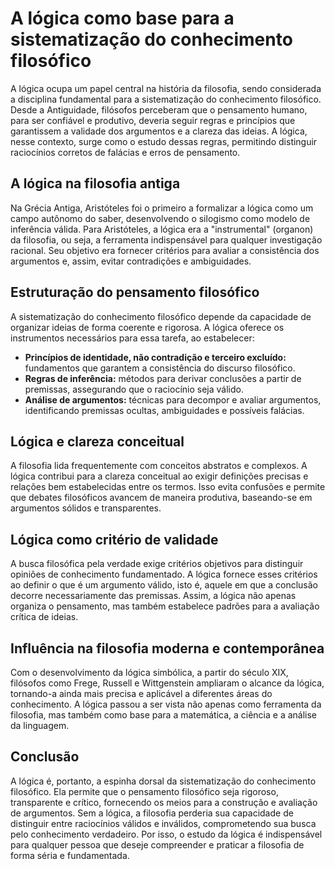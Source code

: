 # A lógica como base para a sistematização do conhecimento filosófico

A lógica ocupa um papel central na história da filosofia, sendo considerada a disciplina fundamental para a sistematização do conhecimento filosófico. Desde a Antiguidade, filósofos perceberam que o pensamento humano, para ser confiável e produtivo, deveria seguir regras e princípios que garantissem a validade dos argumentos e a clareza das ideias. A lógica, nesse contexto, surge como o estudo dessas regras, permitindo distinguir raciocínios corretos de falácias e erros de pensamento.

## A lógica na filosofia antiga

Na Grécia Antiga, Aristóteles foi o primeiro a formalizar a lógica como um campo autônomo do saber, desenvolvendo o silogismo como modelo de inferência válida. Para Aristóteles, a lógica era a "instrumental" (organon) da filosofia, ou seja, a ferramenta indispensável para qualquer investigação racional. Seu objetivo era fornecer critérios para avaliar a consistência dos argumentos e, assim, evitar contradições e ambiguidades.

## Estruturação do pensamento filosófico

A sistematização do conhecimento filosófico depende da capacidade de organizar ideias de forma coerente e rigorosa. A lógica oferece os instrumentos necessários para essa tarefa, ao estabelecer:

- **Princípios de identidade, não contradição e terceiro excluído:** fundamentos que garantem a consistência do discurso filosófico.
- **Regras de inferência:** métodos para derivar conclusões a partir de premissas, assegurando que o raciocínio seja válido.
- **Análise de argumentos:** técnicas para decompor e avaliar argumentos, identificando premissas ocultas, ambiguidades e possíveis falácias.

## Lógica e clareza conceitual

A filosofia lida frequentemente com conceitos abstratos e complexos. A lógica contribui para a clareza conceitual ao exigir definições precisas e relações bem estabelecidas entre os termos. Isso evita confusões e permite que debates filosóficos avancem de maneira produtiva, baseando-se em argumentos sólidos e transparentes.

## Lógica como critério de validade

A busca filosófica pela verdade exige critérios objetivos para distinguir opiniões de conhecimento fundamentado. A lógica fornece esses critérios ao definir o que é um argumento válido, isto é, aquele em que a conclusão decorre necessariamente das premissas. Assim, a lógica não apenas organiza o pensamento, mas também estabelece padrões para a avaliação crítica de ideias.

## Influência na filosofia moderna e contemporânea

Com o desenvolvimento da lógica simbólica, a partir do século XIX, filósofos como Frege, Russell e Wittgenstein ampliaram o alcance da lógica, tornando-a ainda mais precisa e aplicável a diferentes áreas do conhecimento. A lógica passou a ser vista não apenas como ferramenta da filosofia, mas também como base para a matemática, a ciência e a análise da linguagem.

## Conclusão

A lógica é, portanto, a espinha dorsal da sistematização do conhecimento filosófico. Ela permite que o pensamento filosófico seja rigoroso, transparente e crítico, fornecendo os meios para a construção e avaliação de argumentos. Sem a lógica, a filosofia perderia sua capacidade de distinguir entre raciocínios válidos e inválidos, comprometendo sua busca pelo conhecimento verdadeiro. Por isso, o estudo da lógica é indispensável para qualquer pessoa que deseje compreender e praticar a filosofia de forma séria e fundamentada.